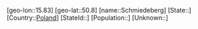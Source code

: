 ﻿---
location: [50.8,15.83]
type: City
tags:
- geo/City


SpocWebEntityId: 34048
isDeleted: false
confidential: public

---
[geo-lon::15.83]
[geo-lat::50.8]
[name::Schmiedeberg]
[State::]
[Country::[Poland](geo/Continent/Europe/Poland.md)]
[StateId::]
[Population::]
[Unknown::]

